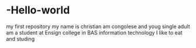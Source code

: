 # -Hello-world
my first repository
my name is christian 
am congolese and youg single adult
am a student at Ensign college in BAS information technology
I like to eat and studing 
